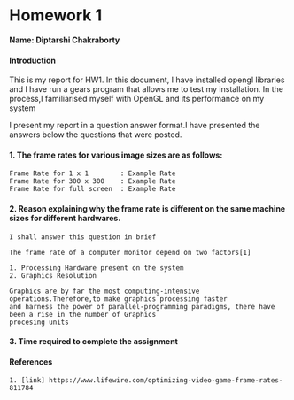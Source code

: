 # Homework 1

**Name: Diptarshi Chakraborty**


#### Introduction

This is my report for HW1. In this document, I have installed opengl libraries and I have run a 
gears program that allows me to test my installation. In the process,I familiarised myself with
OpenGL and its performance on my system

I present my report in a question answer format.I have presented the answers below the questions
that were posted.


#### 1. The frame rates for various image sizes are as follows:
 
	Frame Rate for 1 x 1		: Example Rate
	Frame Rate for 300 x 300	: Example Rate
	Frame Rate for full screen	: Example Rate

#### 2. Reason explaining why the frame rate is different on the same machine sizes for different hardwares.

	I shall answer this question in brief

	The frame rate of a computer monitor depend on two factors[1]

	1. Processing Hardware present on the system
	2. Graphics Resolution  

	Graphics are by far the most computing-intensive operations.Therefore,to make graphics processing faster
	and harness the power of parallel-programming paradigms, there have been a rise in the number of Graphics
	procesing units

#### 3. Time required to complete the assignment

#### References
	
	1. [link] https://www.lifewire.com/optimizing-video-game-frame-rates-811784
 



 
